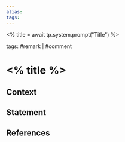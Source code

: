 ```yaml
---
alias:
tags: 
---
```


<% title = await tp.system.prompt("Title") %>

tags: #remark | #comment

# <% title %>

## Context

## Statement

## References